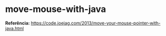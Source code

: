 # move-mouse-with-java

**Referência:** https://code.joejag.com/2013/move-your-mouse-pointer-with-java.html

